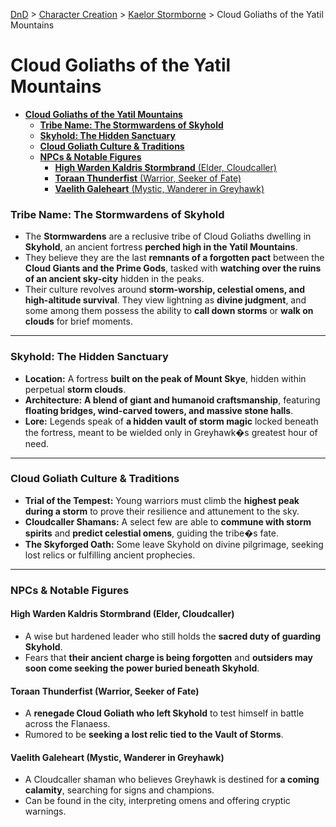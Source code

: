 [DnD](../../readme.md) > [Character Creation](../../character-creation.md) > [Kaelor Stormborne](./DnD_2024_PC_Warlock-Blade-Archfey.md) > Cloud Goliaths of the Yatil Mountains

# **Cloud Goliaths of the Yatil Mountains**

- [**Cloud Goliaths of the Yatil Mountains**](#cloud-goliaths-of-the-yatil-mountains)
  - [**Tribe Name: The Stormwardens of Skyhold**](#tribe-name-the-stormwardens-of-skyhold)
  - [**Skyhold: The Hidden Sanctuary**](#skyhold-the-hidden-sanctuary)
  - [**Cloud Goliath Culture \& Traditions**](#cloud-goliath-culture--traditions)
  - [**NPCs \& Notable Figures**](#npcs--notable-figures)
    - [**High Warden Kaldris Stormbrand** (Elder, Cloudcaller)](#high-warden-kaldris-stormbrand-elder-cloudcaller)
    - [**Toraan Thunderfist** (Warrior, Seeker of Fate)](#toraan-thunderfist-warrior-seeker-of-fate)
    - [**Vaelith Galeheart** (Mystic, Wanderer in Greyhawk)](#vaelith-galeheart-mystic-wanderer-in-greyhawk)

### **Tribe Name: The Stormwardens of Skyhold**

- The **Stormwardens** are a reclusive tribe of Cloud Goliaths dwelling in **Skyhold**, an ancient fortress **perched high in the Yatil Mountains**.
- They believe they are the last **remnants of a forgotten pact** between the **Cloud Giants and the Prime Gods**, tasked with **watching over the ruins of an ancient sky-city** hidden in the peaks.
- Their culture revolves around **storm-worship, celestial omens, and high-altitude survival**. They view lightning as **divine judgment**, and some among them possess the ability to **call down storms** or **walk on clouds** for brief moments.

---

### **Skyhold: The Hidden Sanctuary**

- **Location:** A fortress **built on the peak of Mount Skye**, hidden within perpetual **storm clouds**.
- **Architecture:** **A blend of giant and humanoid craftsmanship**, featuring **floating bridges, wind-carved towers, and massive stone halls**.
- **Lore:** Legends speak of **a hidden vault of storm magic** locked beneath the fortress, meant to be wielded only in Greyhawk�s greatest hour of need.

---

### **Cloud Goliath Culture & Traditions**

- **Trial of the Tempest:** Young warriors must climb the **highest peak during a storm** to prove their resilience and attunement to the sky.
- **Cloudcaller Shamans:** A select few are able to **commune with storm spirits** and **predict celestial omens**, guiding the tribe�s fate.
- **The Skyforged Oath:** Some leave Skyhold on divine pilgrimage, seeking lost relics or fulfilling ancient prophecies.

---

### **NPCs & Notable Figures**

#### **High Warden Kaldris Stormbrand** (Elder, Cloudcaller)

- A wise but hardened leader who still holds the **sacred duty of guarding Skyhold**.
- Fears that **their ancient charge is being forgotten** and **outsiders may soon come seeking the power buried beneath Skyhold**.

#### **Toraan Thunderfist** (Warrior, Seeker of Fate)

- A **renegade Cloud Goliath who left Skyhold** to test himself in battle across the Flanaess.
- Rumored to be **seeking a lost relic tied to the Vault of Storms**.

#### **Vaelith Galeheart** (Mystic, Wanderer in Greyhawk)

- A Cloudcaller shaman who believes Greyhawk is destined for **a coming calamity**, searching for signs and champions.
- Can be found in the city, interpreting omens and offering cryptic warnings.
